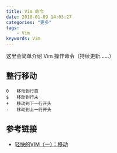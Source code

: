 ```yaml
---
title: Vim 命令
date: 2018-01-09 14:03:27
categories: "更多"
tags:
    - Vim
keywords: Vim
---
```


这里会简单介绍 Vim 操作命令（持续更新……）

<!-- more -->

## 整行移动

```
0   移动到行首
$   移动到行末
+   移动到下一行开头
-   移动到上一行开头
```

## 参考链接

- [轻快的VIM（一）：移动](https://www.cnblogs.com/nerxious/archive/2012/12/21/2827303.html)


